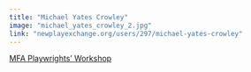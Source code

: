 ```yaml
---
title: "Michael Yates Crowley"
image: "michael_yates_crowley_2.jpg"
link: "newplayexchange.org/users/297/michael-yates-crowley"
---
```


[MFA Playwrights’ Workshop](/programs/mfa-playwrights-workshop)